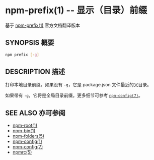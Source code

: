 npm-prefix(1) -- 显示（目录）前缀
===============================
基于 [npm-prefix(1)](https://github.com/npm/npm/blob/latest/doc/cli/npm-prefix.md) 官方文档翻译版本

## SYNOPSIS 概要
```bash
npm prefix [-g]
```

## DESCRIPTION 描述

打印本地目录前缀。如果没有 `-g`，它是 package.json 文件最近的父目录。

如果带有 `-g`，它将是全局目录前缀。更多细节可参考 [`npm-config(7)`](https://docs.npmjs.com/misc/config)。

## SEE ALSO 亦可参阅

* [npm-root(1)](https://docs.npmjs.com/cli/root)
* [npm-bin(1)](https://docs.npmjs.com/cli/bin)
* [npm-folders(5)](https://docs.npmjs.com/files/folders)
* [npm-config(1)](https://docs.npmjs.com/cli/config)
* [npm-config(7)](https://docs.npmjs.com/misc/config)
* [npmrc(5)](https://docs.npmjs.com/files/npmrc)
